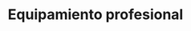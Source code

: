 ---
title: "Equipamiento profesional"
image: "/IMG-20250907-WA0014.jpg"
alt: "Equipamiento profesional"
order: 8
---
